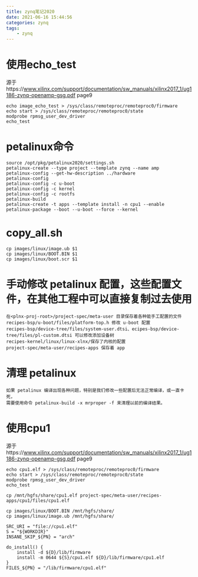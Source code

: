 ```yaml
---
title: zynq笔记2020
date: 2021-06-16 15:44:56
categories: zynq
tags: 
    - zynq
---
```


# 使用echo_test
源于https://www.xilinx.com/support/documentation/sw_manuals/xilinx2017_1/ug1186-zynq-openamp-gsg.pdf page9  
```
echo image_echo_test > /sys/class/remoteproc/remoteproc0/firmware
echo start > /sys/class/remoteproc/remoteproc0/state
modprobe rpmsg_user_dev_driver
echo_test
```

# petalinux命令

```
source /opt/pkg/petalinux2020/settings.sh
petalinux-create --type project --template zynq --name amp
petalinux-config --get-hw-description ../hardware
petalinux-config
petalinux-config -c u-boot
petalinux-config -c kernel
petalinux-config -c rootfs
petalinux-build
petalinux-create -t apps --template install -n cpu1 --enable
petalinux-package --boot --u-boot --force --kernel

```

# copy_all.sh
```
cp images/linux/image.ub $1
cp images/linux/BOOT.BIN $1
cp images/linux/boot.scr $1
```

# 手动修改 petalinux 配置，这些配置文件，在其他工程中可以直接复制过去使用
```
在<plnx-proj-root>/project-spec/meta-user 目录保存着各种能手工配置的文件
recipes-bsp/u-boot/files/platform-top.h 修改 u-boot 配置
recipes-bsp/device-tree/files/system-user.dtsi、ecipes-bsp/device-tree/files/pl-custom.dtsi 可以修改添加设备树
recipes-kernel/linux/linux-xlnx/保存了内核的配置
project-spec/meta-user/recipes-apps 保存着 app
```

# 清理 petalinux
```
如果 petalinux 编译出现各种问题，特别是我们修改一些配置后无法正常编译，或一直卡死，
需要使用命令 petalinux-build -x mrproper -f 来清理以前的编译结果。
```
# 使用cpu1
源于https://www.xilinx.com/support/documentation/sw_manuals/xilinx2017_1/ug1186-zynq-openamp-gsg.pdf page9  
```
echo cpu1.elf > /sys/class/remoteproc/remoteproc0/firmware
echo start > /sys/class/remoteproc/remoteproc0/state
modprobe rpmsg_user_dev_driver
echo_test
```

```
cp /mnt/hgfs/share/cpu1.elf project-spec/meta-user/recipes-apps/cpu1/files/cpu1.elf

cp images/linux/BOOT.BIN /mnt/hgfs/share/
cp images/linux/image.ub /mnt/hgfs/share/
```
```
SRC_URI = "file://cpu1.elf"
S = "${WORKDIR}"
INSANE_SKIP_${PN} = "arch"

do_install() {
	install -d ${D}/lib/firmware
	install -m 0644 ${S}/cpu1.elf ${D}/lib/firmware/cpu1.elf
}
FILES_${PN} = "/lib/firmware/cpu1.elf"
```


